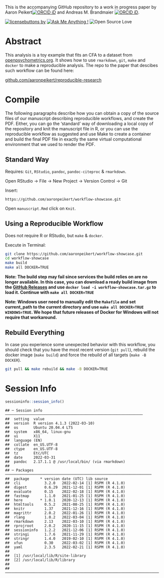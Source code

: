 This is the accompanying GitHub repository to a work in progress paper
by Aaron Peikert[![ORCID
iD](https://orcid.org/sites/default/files/images/orcid_16x16.png)](https://orcid.org/0000-0001-7813-818X)
and Andreas M. Brandmaier [![ORCID
iD](https://orcid.org/sites/default/files/images/orcid_16x16.png)](http://orcid.org/0000-0001-8765-6982).

[![licensebuttons
by](https://licensebuttons.net/l/by/3.0/88x31.png)](https://creativecommons.org/licenses/by/4.0)
[![Ask Me Anything
!](https://img.shields.io/badge/Ask%20me-anything-1abc9c.svg)](https://github.com/aaronpeikert/workflow-showcase/issues/new)
![Open Source
Love](https://badges.frapsoft.com/os/v2/open-source.svg?v=103)

# Abstract

This analysis is a toy example that fits an CFA to a dataset from
[openpsychometrics.org](http://openpsychometrics.org/_rawdata/CFCS.zip).
It shows how to use `rmarkdown`, `git`, `make` and `docker` to make a
reproducible analysis. The repo to the paper that descibes such workflow
can be found here:

[github.com/aaronpeikert/reproducible-research](https://github.com/aaronpeikert/reproducible-research)

# Compile

The following paragraphs describe how you can obtain a copy of the
source files of our manuscript describing reproducible workflows, and
create the PDF. Either, you can go the ‘standard’ way of downloading a
local copy of the repository and knit the manuscript file in R, or you
can use the reproducible workflow as suggested and use Make to create a
container and build the final PDF file in exactly the same virtual
computational environment that we used to render the PDF.

## Standard Way

Requires: `Git`, `RStudio`, `pandoc`, `pandoc-citeproc` & `rmarkdown`.

Open RStudio -\> File -\> New Project -\> Version Control -\> Git

Insert:

    https://github.com/aaronpeikert/workflow-showcase.git

Open `manuscript.Rmd` click on `Knit`.

## Using a Reproducible Workflow

Does not require R or RStudio, but `make` & `docker`.

Execute in Terminal:

``` bash
git clone https://github.com/aaronpeikert/workflow-showcase.git
cd workflow-showcase
make build
make all DOCKER=TRUE
```

**Note: The build step may fail since services the build relies on are
no longer available. In this case, you can download a ready build image
from the [GitHub
Releases](https://github.com/aaronpeikert/reproducible-research/releases/latest)
and use `docker load -i workflow-showcase.tar.gz` to load it. Continue
with `make all DOCKER=TRUE`**

**Note: Windows user need to manually edit the `Makefile` and set
current_path to the current directory and use
`make all DOCKER=TRUE WINDOWS=TRUE`. We hope that future releases of
Docker for Windows will not require that workaround.**

## Rebuild Everything

In case you experience some unexpected behavior with this workflow, you
should check that you have the most recent version (`git pull`), rebuild
the docker image (`make build`) and force the rebuild of all targets
(`make -B DOCKER`).

``` bash
git pull && make rebuild && make -B DOCKER=TRUE
```

# Session Info

``` r
sessioninfo::session_info()
```

    ## ─ Session info ───────────────────────────────────────────────────────────────
    ##  setting  value
    ##  version  R version 4.1.3 (2022-03-10)
    ##  os       Ubuntu 20.04.4 LTS
    ##  system   x86_64, linux-gnu
    ##  ui       X11
    ##  language (EN)
    ##  collate  en_US.UTF-8
    ##  ctype    en_US.UTF-8
    ##  tz       Etc/UTC
    ##  date     2022-03-31
    ##  pandoc   2.17.1.1 @ /usr/local/bin/ (via rmarkdown)
    ## 
    ## ─ Packages ───────────────────────────────────────────────────────────────────
    ##  package     * version date (UTC) lib source
    ##  cli           3.2.0   2022-02-14 [1] RSPM (R 4.1.0)
    ##  digest        0.6.29  2021-12-01 [1] RSPM (R 4.1.0)
    ##  evaluate      0.15    2022-02-18 [1] RSPM (R 4.1.0)
    ##  fastmap       1.1.0   2021-01-25 [1] RSPM (R 4.1.0)
    ##  here        * 1.0.1   2020-12-13 [1] RSPM (R 4.1.0)
    ##  htmltools     0.5.2   2021-08-25 [1] RSPM (R 4.1.0)
    ##  knitr         1.37    2021-12-16 [1] RSPM (R 4.1.0)
    ##  magrittr      2.0.2   2022-01-26 [1] RSPM (R 4.1.0)
    ##  rlang         1.0.2   2022-03-04 [1] RSPM (R 4.1.0)
    ##  rmarkdown     2.13    2022-03-10 [1] RSPM (R 4.1.0)
    ##  rprojroot     2.0.2   2020-11-15 [1] RSPM (R 4.1.0)
    ##  sessioninfo   1.2.2   2021-12-06 [1] RSPM (R 4.1.0)
    ##  stringi       1.7.6   2021-11-29 [1] RSPM (R 4.1.0)
    ##  stringr       1.4.0   2019-02-10 [1] RSPM (R 4.1.0)
    ##  xfun          0.30    2022-03-02 [1] RSPM (R 4.1.0)
    ##  yaml          2.3.5   2022-02-21 [1] RSPM (R 4.1.0)
    ## 
    ##  [1] /usr/local/lib/R/site-library
    ##  [2] /usr/local/lib/R/library
    ## 
    ## ──────────────────────────────────────────────────────────────────────────────
